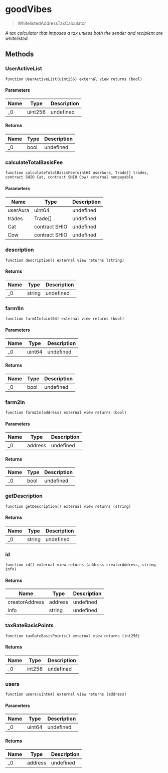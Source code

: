# goodVibes



> WhitelistedAddressTaxCalculator



*A tax calculator that imposes a tax unless both the sender and recipient are whitelisted.*

## Methods

### UserActiveList

```solidity
function UserActiveList(uint256) external view returns (bool)
```





#### Parameters

| Name | Type | Description |
|---|---|---|
| _0 | uint256 | undefined |

#### Returns

| Name | Type | Description |
|---|---|---|
| _0 | bool | undefined |

### calculateTotalBasisFee

```solidity
function calculateTotalBasisFee(uint64 userAura, Trade[] trades, contract SHIO Cat, contract SHIO Cow) external nonpayable
```





#### Parameters

| Name | Type | Description |
|---|---|---|
| userAura | uint64 | undefined |
| trades | Trade[] | undefined |
| Cat | contract SHIO | undefined |
| Cow | contract SHIO | undefined |

### description

```solidity
function description() external view returns (string)
```






#### Returns

| Name | Type | Description |
|---|---|---|
| _0 | string | undefined |

### farm1In

```solidity
function farm1In(uint64) external view returns (bool)
```





#### Parameters

| Name | Type | Description |
|---|---|---|
| _0 | uint64 | undefined |

#### Returns

| Name | Type | Description |
|---|---|---|
| _0 | bool | undefined |

### farm2In

```solidity
function farm2In(address) external view returns (bool)
```





#### Parameters

| Name | Type | Description |
|---|---|---|
| _0 | address | undefined |

#### Returns

| Name | Type | Description |
|---|---|---|
| _0 | bool | undefined |

### getDescription

```solidity
function getDescription() external view returns (string)
```






#### Returns

| Name | Type | Description |
|---|---|---|
| _0 | string | undefined |

### id

```solidity
function id() external view returns (address creatorAddress, string info)
```






#### Returns

| Name | Type | Description |
|---|---|---|
| creatorAddress | address | undefined |
| info | string | undefined |

### taxRateBasisPoints

```solidity
function taxRateBasisPoints() external view returns (int256)
```






#### Returns

| Name | Type | Description |
|---|---|---|
| _0 | int256 | undefined |

### users

```solidity
function users(uint64) external view returns (address)
```





#### Parameters

| Name | Type | Description |
|---|---|---|
| _0 | uint64 | undefined |

#### Returns

| Name | Type | Description |
|---|---|---|
| _0 | address | undefined |




